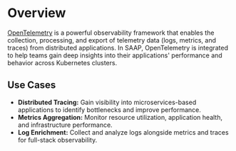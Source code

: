 # Overview

[OpenTelemetry](https://opentelemetry.io/) is a powerful observability framework that enables the collection, processing, and export of telemetry data (logs, metrics, and traces) from distributed applications. In SAAP, OpenTelemetry is integrated to help teams gain deep insights into their applications' performance and behavior across Kubernetes clusters.

## Use Cases

- **Distributed Tracing:** Gain visibility into microservices-based applications to identify bottlenecks and improve performance.
- **Metrics Aggregation:** Monitor resource utilization, application health, and infrastructure performance.
- **Log Enrichment:** Collect and analyze logs alongside metrics and traces for full-stack observability.
